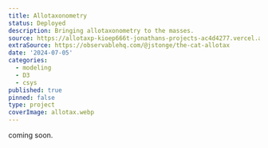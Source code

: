 ```yaml
---
title: Allotaxonometry
status: Deployed
description: Bringing allotaxonometry to the masses. 
source: https://allotaxp-kioep666t-jonathans-projects-ac4d4277.vercel.app/
extraSource: https://observablehq.com/@jstonge/the-cat-allotax
date: '2024-07-05'
categories:
  - modeling
  - D3
  - csys
published: true
pinned: false
type: project
coverImage: allotax.webp
---
```


coming soon.